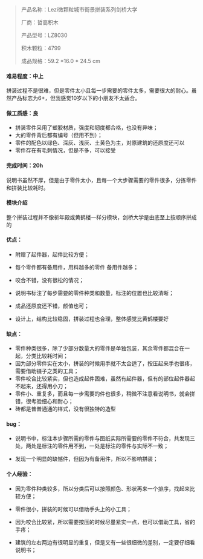 

> 产品名称：Lezi微颗粒城市街景拼装系列剑桥大学
>
> 厂商：哲高积木
>
> 产品型号：LZ8030
>
> 积木颗粒：4799
>
> 成品规格：59.2 *16.0 * 24.5 cm



#### 难易程度：中上

拼装过程不是很难，但是零件太小且每一步需要的零件太多，需要很大的耐心。虽然产品标志为6+，但我感觉10岁以下的小朋友不太适合。



#### 做工质感：良

- 拼装零件采用了塑胶材质，强度和韧度都合格，也没有异味；
- 大的零件背后都有编号（但用不到）；
- 零件的配色以绿色、深灰、浅灰、土黄色为主，对原建筑的还原度还可以
- 零件存在有毛刺情况，但是不多，可以接受



#### 完成时间：20h

 说明书虽然不厚，但是由于零件太小，且每一个大步骤需要的零件很多，分拣零件和拼装比较耗时。



#### 模块介绍

整个拼装过程并不像祈年殿或黄鹤楼一样分模块，剑桥大学是由底至上按顺序拼成的



#### 优点：

- 附赠了起件器，起件比较方便；
- 每个零件都有备用件，用料越多的零件 备用件越多；
- 咬合不错，没有很松的情况；

- 说明书标注了每步需要的零件种类和数量，标注的位置也比较清晰； 
- 成品还原度还不错，颜值也可；
- 设计上，结构比较稳固，拼装过程也合理，整体感觉比黄鹤楼要好



#### 缺点：

- 零件种类很多，除了少部分数量大的零件是单独包装，其余零件都混合在一起，分类比较耗时间；
- 因为部分零件实在太小，拼装的时候用手就不太合适了，按压起来手也很疼，需要借助镊子之类的工具；
- 零件咬合比较紧实，但也造成起件困难，虽然有起件器，但有的部位起件器起不起来，还得用小刀；
- 零件小、重复多，而且每一步需要的件也很多，稍微不注意看说明书，就会拼错，很考验细心和耐心；
- 砖都是普普通通的样式，没有很独特的造型



#### bug：

- 说明书中，标注本步骤所需的零件与图纸实际所需要的零件不符合，共发现三处，两处是标注的零件用不到，一处是标注的零件与实际不一致；

- 发现一个明显的缺憾件，但因为有备用件，所以不影响拼装；

  



#### 个人经验：

- 因为零件种类较多，所以分类后可以按照颜色、形状再来一个排序，找起来比较方便；

- 零件很小，拼装的时候可以借助手头上的小工具；

- 因为咬合比较紧，所以需要按压的时候尽量紧实一点，也可以借助工具，省的手疼；

- 建筑的左右两边有很明显的重复，但是又有一些很细微的差别，一定要仔细看说明书；

  

  

  

  

